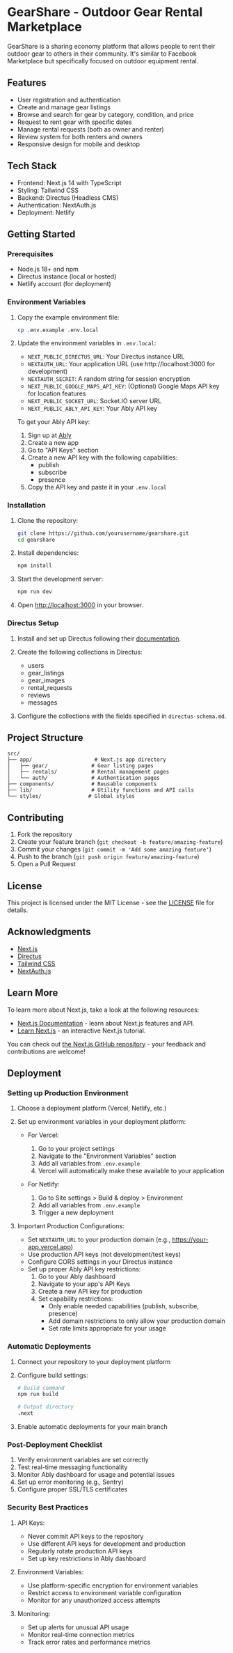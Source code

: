 # GearShare - Outdoor Gear Rental Marketplace

GearShare is a sharing economy platform that allows people to rent their outdoor gear to others in their community. It's similar to Facebook Marketplace but specifically focused on outdoor equipment rental.

## Features

- User registration and authentication
- Create and manage gear listings
- Browse and search for gear by category, condition, and price
- Request to rent gear with specific dates
- Manage rental requests (both as owner and renter)
- Review system for both renters and owners
- Responsive design for mobile and desktop

## Tech Stack

- Frontend: Next.js 14 with TypeScript
- Styling: Tailwind CSS
- Backend: Directus (Headless CMS)
- Authentication: NextAuth.js
- Deployment: Netlify

## Getting Started

### Prerequisites

- Node.js 18+ and npm
- Directus instance (local or hosted)
- Netlify account (for deployment)

### Environment Variables

1. Copy the example environment file:

   ```bash
   cp .env.example .env.local
   ```

2. Update the environment variables in `.env.local`:

   - `NEXT_PUBLIC_DIRECTUS_URL`: Your Directus instance URL
   - `NEXTAUTH_URL`: Your application URL (use http://localhost:3000 for development)
   - `NEXTAUTH_SECRET`: A random string for session encryption
   - `NEXT_PUBLIC_GOOGLE_MAPS_API_KEY`: (Optional) Google Maps API key for location features
   - `NEXT_PUBLIC_SOCKET_URL`: Socket.IO server URL
   - `NEXT_PUBLIC_ABLY_API_KEY`: Your Ably API key

   To get your Ably API key:

   1. Sign up at [Ably](https://ably.com/)
   2. Create a new app
   3. Go to "API Keys" section
   4. Create a new API key with the following capabilities:
      - publish
      - subscribe
      - presence
   5. Copy the API key and paste it in your `.env.local`

### Installation

1. Clone the repository:

   ```bash
   git clone https://github.com/yourusername/gearshare.git
   cd gearshare
   ```

2. Install dependencies:

   ```bash
   npm install
   ```

3. Start the development server:

   ```bash
   npm run dev
   ```

4. Open [http://localhost:3000](http://localhost:3000) in your browser.

### Directus Setup

1. Install and set up Directus following their [documentation](https://docs.directus.io/getting-started/installation/).

2. Create the following collections in Directus:

   - users
   - gear_listings
   - gear_images
   - rental_requests
   - reviews
   - messages

3. Configure the collections with the fields specified in `directus-schema.md`.

## Project Structure

```
src/
├── app/                    # Next.js app directory
│   ├── gear/              # Gear listing pages
│   ├── rentals/           # Rental management pages
│   └── auth/              # Authentication pages
├── components/            # Reusable components
├── lib/                   # Utility functions and API calls
└── styles/               # Global styles
```

## Contributing

1. Fork the repository
2. Create your feature branch (`git checkout -b feature/amazing-feature`)
3. Commit your changes (`git commit -m 'Add some amazing feature'`)
4. Push to the branch (`git push origin feature/amazing-feature`)
5. Open a Pull Request

## License

This project is licensed under the MIT License - see the [LICENSE](LICENSE) file for details.

## Acknowledgments

- [Next.js](https://nextjs.org/)
- [Directus](https://directus.io/)
- [Tailwind CSS](https://tailwindcss.com/)
- [NextAuth.js](https://next-auth.js.org/)

## Learn More

To learn more about Next.js, take a look at the following resources:

- [Next.js Documentation](https://nextjs.org/docs) - learn about Next.js features and API.
- [Learn Next.js](https://nextjs.org/learn) - an interactive Next.js tutorial.

You can check out [the Next.js GitHub repository](https://github.com/vercel/next.js/) - your feedback and contributions are welcome!

## Deployment

### Setting up Production Environment

1. Choose a deployment platform (Vercel, Netlify, etc.)

2. Set up environment variables in your deployment platform:

   - For Vercel:

     1. Go to your project settings
     2. Navigate to the "Environment Variables" section
     3. Add all variables from `.env.example`
     4. Vercel will automatically make these available to your application

   - For Netlify:
     1. Go to Site settings > Build & deploy > Environment
     2. Add all variables from `.env.example`
     3. Trigger a new deployment

3. Important Production Configurations:
   - Set `NEXTAUTH_URL` to your production domain (e.g., https://your-app.vercel.app)
   - Use production API keys (not development/test keys)
   - Configure CORS settings in your Directus instance
   - Set up proper Ably API key restrictions:
     1. Go to your Ably dashboard
     2. Navigate to your app's API Keys
     3. Create a new API key for production
     4. Set capability restrictions:
        - Only enable needed capabilities (publish, subscribe, presence)
        - Add domain restrictions to only allow your production domain
        - Set rate limits appropriate for your usage

### Automatic Deployments

1. Connect your repository to your deployment platform
2. Configure build settings:

   ```bash
   # Build command
   npm run build

   # Output directory
   .next
   ```

3. Enable automatic deployments for your main branch

### Post-Deployment Checklist

1. Verify environment variables are set correctly
2. Test real-time messaging functionality
3. Monitor Ably dashboard for usage and potential issues
4. Set up error monitoring (e.g., Sentry)
5. Configure proper SSL/TLS certificates

### Security Best Practices

1. API Keys:

   - Never commit API keys to the repository
   - Use different API keys for development and production
   - Regularly rotate production API keys
   - Set up key restrictions in Ably dashboard

2. Environment Variables:

   - Use platform-specific encryption for environment variables
   - Restrict access to environment variable configuration
   - Monitor for any unauthorized access attempts

3. Monitoring:
   - Set up alerts for unusual API usage
   - Monitor real-time connection metrics
   - Track error rates and performance metrics
